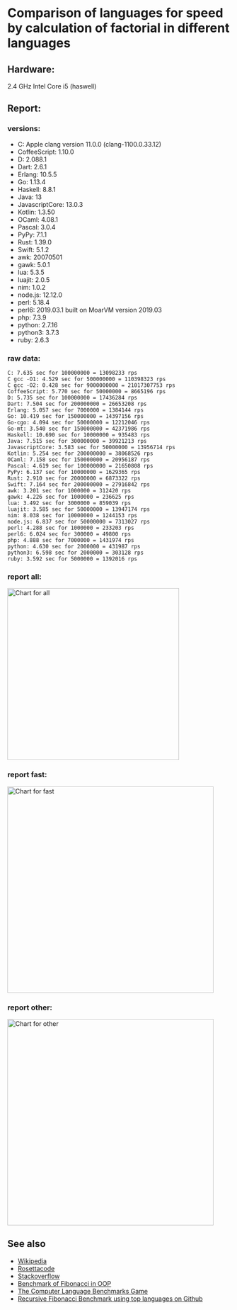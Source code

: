 Comparison of languages for speed by calculation of factorial in different languages
====================================================================================

Hardware:
---------
2.4 GHz Intel Core i5 (haswell)

Report:
-------
### versions:

  * C: Apple clang version 11.0.0 (clang-1100.0.33.12)
  * CoffeeScript: 1.10.0
  * D: 2.088.1
  * Dart: 2.6.1
  * Erlang: 10.5.5
  * Go: 1.13.4
  * Haskell: 8.8.1
  * Java: 13
  * JavascriptCore: 13.0.3
  * Kotlin: 1.3.50
  * OCaml: 4.08.1
  * Pascal: 3.0.4
  * PyPy: 7.1.1
  * Rust: 1.39.0
  * Swift: 5.1.2
  * awk: 20070501
  * gawk: 5.0.1
  * lua: 5.3.5
  * luajit: 2.0.5
  * nim: 1.0.2
  * node.js: 12.12.0
  * perl: 5.18.4
  * perl6: 2019.03.1 built on MoarVM version 2019.03
  * php: 7.3.9
  * python: 2.7.16
  * python3: 3.7.3
  * ruby: 2.6.3


### raw data:

    C: 7.635 sec for 100000000 = 13098233 rps
    C gcc -O1: 4.529 sec for 500000000 = 110398323 rps
    C gcc -O2: 0.428 sec for 9000000000 = 21017307753 rps
    CoffeeScript: 5.770 sec for 50000000 = 8665196 rps
    D: 5.735 sec for 100000000 = 17436284 rps
    Dart: 7.504 sec for 200000000 = 26653208 rps
    Erlang: 5.057 sec for 7000000 = 1384144 rps
    Go: 10.419 sec for 150000000 = 14397156 rps
    Go-cgo: 4.094 sec for 50000000 = 12212046 rps
    Go-mt: 3.540 sec for 150000000 = 42371986 rps
    Haskell: 10.690 sec for 10000000 = 935483 rps
    Java: 7.515 sec for 300000000 = 39921213 rps
    JavascriptCore: 3.583 sec for 50000000 = 13956714 rps
    Kotlin: 5.254 sec for 200000000 = 38068526 rps
    OCaml: 7.158 sec for 150000000 = 20956187 rps
    Pascal: 4.619 sec for 100000000 = 21650808 rps
    PyPy: 6.137 sec for 10000000 = 1629365 rps
    Rust: 2.910 sec for 20000000 = 6873322 rps
    Swift: 7.164 sec for 200000000 = 27916842 rps
    awk: 3.201 sec for 1000000 = 312420 rps
    gawk: 4.226 sec for 1000000 = 236625 rps
    lua: 3.492 sec for 3000000 = 859039 rps
    luajit: 3.585 sec for 50000000 = 13947174 rps
    nim: 8.038 sec for 10000000 = 1244153 rps
    node.js: 6.837 sec for 50000000 = 7313027 rps
    perl: 4.288 sec for 1000000 = 233203 rps
    perl6: 6.024 sec for 300000 = 49800 rps
    php: 4.888 sec for 7000000 = 1431974 rps
    python: 4.630 sec for 2000000 = 431987 rps
    python3: 6.598 sec for 2000000 = 303128 rps
    ruby: 3.592 sec for 5000000 = 1392016 rps


### report all:

<img alt="Chart for all" width="388" src="https://chart.googleapis.com/chart?cht=bhs&chs=582x515&chd=t%3A110398323%2C42371986%2C39921212%2C38068525%2C27916842%2C26653207%2C21650807%2C20956186%2C17436283%2C14397155%2C13956714%2C13947173%2C13098232%2C12212046%2C8665196%2C7313026%2C6873321%2C1629365%2C1431974%2C1392015%2C1384144%2C1244152%2C935482%2C859038%2C431986%2C312420%2C303128%2C236624%2C233203&chco=4d89f9&chbh=12&chds=0,110398323.111295&chxt=x,y,r&chxl=1%3A%7Cperl%7Cgawk%7Cpython3%7Cawk%7Cpython%7Clua%7CHaskell%7Cnim%7CErlang%7Cruby%7Cphp%7CPyPy%7CRust%7Cnode.js%7CCoffeeScript%7CGo-cgo%7CC%7Cluajit%7CJavascriptCore%7CGo%7CD%7COCaml%7CPascal%7CDart%7CSwift%7CKotlin%7CJava%7CGo-mt%7CC%20gcc%20-O1%7C2%3A%7C233203%20rps%7C236624%20rps%7C303128%20rps%7C312420%20rps%7C431986%20rps%7C859038%20rps%7C935482%20rps%7C1244152%20rps%7C1384144%20rps%7C1392015%20rps%7C1431974%20rps%7C1629365%20rps%7C6873321%20rps%7C7313026%20rps%7C8665196%20rps%7C12212046%20rps%7C13098232%20rps%7C13947173%20rps%7C13956714%20rps%7C14397155%20rps%7C17436283%20rps%7C20956186%20rps%7C21650807%20rps%7C26653207%20rps%7C27916842%20rps%7C38068525%20rps%7C39921212%20rps%7C42371986%20rps%7C110398323%20rps%7C0%3A%7C0%20%25%7C10%20%25%7C20%20%25%7C30%20%25%7C40%20%25%7C50%20%25%7C60%20%25%7C70%20%25%7C80%20%25%7C90%20%25%7C100%20%25">

### report fast:

<img alt="Chart for fast" width="466" src="https://chart.googleapis.com/chart?cht=bhs&chs=700x328&chd=t%3A110398323%2C42371986%2C39921212%2C38068525%2C27916842%2C26653207%2C21650807%2C20956186%2C17436283%2C14397155%2C13956714%2C13947173%2C13098232%2C12212046%2C8665196%2C7313026%2C6873321%2C1244152&chco=4d89f9&chbh=12&chds=0,110398323.111295&chxt=x,y,r&chxl=1%3A%7Cnim%7CRust%7Cnode.js%7CCoffeeScript%7CGo-cgo%7CC%7Cluajit%7CJavascriptCore%7CGo%7CD%7COCaml%7CPascal%7CDart%7CSwift%7CKotlin%7CJava%7CGo-mt%7CC%20gcc%20-O1%7C2%3A%7C1244152%20rps%7C6873321%20rps%7C7313026%20rps%7C8665196%20rps%7C12212046%20rps%7C13098232%20rps%7C13947173%20rps%7C13956714%20rps%7C14397155%20rps%7C17436283%20rps%7C20956186%20rps%7C21650807%20rps%7C26653207%20rps%7C27916842%20rps%7C38068525%20rps%7C39921212%20rps%7C42371986%20rps%7C110398323%20rps%7C0%3A%7C0%20%25%7C10%20%25%7C20%20%25%7C30%20%25%7C40%20%25%7C50%20%25%7C60%20%25%7C70%20%25%7C80%20%25%7C90%20%25%7C100%20%25">

### report other:

<img alt="Chart for other" width="466" src="https://chart.googleapis.com/chart?cht=bhs&chs=700x209&chd=t%3A1629365%2C1431974%2C1392015%2C1384144%2C935482%2C859038%2C431986%2C312420%2C303128%2C236624%2C233203&chco=4d89f9&chbh=12&chds=0,1629365.20176144&chxt=x,y,r&chxl=1%3A%7Cperl%7Cgawk%7Cpython3%7Cawk%7Cpython%7Clua%7CHaskell%7CErlang%7Cruby%7Cphp%7CPyPy%7C2%3A%7C233203%20rps%7C236624%20rps%7C303128%20rps%7C312420%20rps%7C431986%20rps%7C859038%20rps%7C935482%20rps%7C1384144%20rps%7C1392015%20rps%7C1431974%20rps%7C1629365%20rps%7C0%3A%7C0%20%25%7C10%20%25%7C20%20%25%7C30%20%25%7C40%20%25%7C50%20%25%7C60%20%25%7C70%20%25%7C80%20%25%7C90%20%25%7C100%20%25">



See also
--------

  * [Wikipedia](http://en.wikipedia.org/wiki/Factorial)
  * [Rosettacode](http://rosettacode.org/wiki/Factorial)
  * [Stackoverflow](http://stackoverflow.com/questions/23930/factorial-algorithms-in-different-languages)
  * [Benchmark of Fibonacci in OOP](https://github.com/Balancer/benchmarks-fib-obj)
  * [The Computer Language Benchmarks Game](http://benchmarksgame.alioth.debian.org)
  * [Recursive Fibonacci Benchmark using top languages on Github](https://github.com/drujensen/fib)
